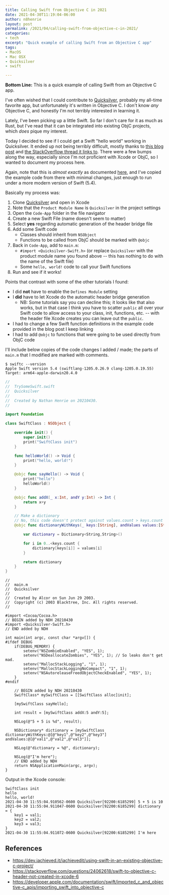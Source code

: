 ```yaml
---
title: Calling Swift from Objective C in 2021
date: 2021-04-30T11:19:04-06:00
author: n8henrie
layout: post
permalink: /2021/04/calling-swift-from-objective-c-in-2021/
categories:
- tech
excerpt: "Quick example of calling Swift from an Objective C app"
tags:
- MacOS
- Mac OSX
- Quicksilver
- swift

---
```

**Bottom Line:** This is a quick example of calling Swift from an Objective C
app.

I've often wished that I could contribute to [Quicksilver], probably my
all-time favorite app, but unfortunately it's written in Objective C. I don't
know *any* Objective C, and honestly I'm not terribly interested in learning
it.

Lately, I've been picking up a little Swift. So far I don't care for it as much
as Rust, but I've read that it can be integrated into existing ObjC projects,
which *does* pique my interest.

Today I decided to see if I could get a Swift "hello world" working in
Quicksilver. It ended up not being terribly difficult, mostly thanks to [this
blog post][0] and [the StackOverflow thread it links to][1]. There were a few
bumps along the way, especially since I'm not proficient with Xcode or ObjC, so
I wanted to document my process here.

Again, note that this is *almost exactly* as documented [here][0], and I've
copied the example code from there with minimal changes, just enough to run
under a more modern version of Swift (5.4).

Basically my process was:

1. Clone [Quicksilver] and open in Xcode
1. Note that the `Product Module Name` is `Quicksilver` in the project settings
1. Open the `Code-App` folder in the file navigator
1. Create a new Swift File (name doesn't seem to matter)
1. Select **yes** regarding automatic generation of the header bridge file
1. Add some Swift code
    - Classes should inherit from `NSObject`
    - Functions to be called from ObjC should be marked with `@objc`
1. Back in `Code-App`, add to `main.m`:
    - `#import <Quicksilver-Swift.h>` (or replace `Quicksilver` with the
      product module name you found above -- this has nothing to do with the
      name of the Swift file)
    - Some `hello, world!` code to call your Swift functions
1. Run and see if it works!

Points that contrast with some of the other tutorials I found:

- I did **not** have to enable the `Defines Module` setting
- I **did** have to let Xcode do the automatic header bridge generation
    - NB: Some tutorials say you can decline this; it looks like that also
      works, but in that case I think you have to scatter `public` all over
      your Swift code to allow access to your class, init, functions, etc. --
      with the header file Xcode creates you can leave out the `public`.
- I had to change a few Swift function definitions in the example code provided
  in the blog post I keep linking
- I had to add `@objc` to functions that were going to be used directly from
  ObjC code

I'll include below copies of the code changes I added / made; the parts of
`main.m` that I modified are marked with comments.

```console
$ swiftc --version
Apple Swift version 5.4 (swiftlang-1205.0.26.9 clang-1205.0.19.55)
Target: arm64-apple-darwin20.4.0
```

```swift
//
//  TrySomeSwift.swift
//  Quicksilver
//
//  Created by Nathan Henrie on 20210430.
//

import Foundation

class SwiftClass : NSObject {

    override init() {
        super.init()
        print("SwiftClass init")
    }

    func helloWorld() -> Void {
        print("hello, world!")
    }

    @objc func sayHello() -> Void {
        print("hello")
        helloWorld()
    }

    @objc func addX(_ x:Int, andY y:Int) -> Int {
        return x+y
    }

    // Make a dictionary
    // No, this code doesn't protect against values.count > keys.count
    @objc func dictionaryWithKeys(_ keys:[String], andValues values:[String]) -> Dictionary<String,String> {

        var dictionary = Dictionary<String,String>()

        for i in 0..<keys.count {
            dictionary[keys[i]] = values[i]
        }

        return dictionary
    }
}
```

```objc
//
//  main.m
//  Quicksilver
//
//  Created by Alcor on Sun Jun 29 2003.
//  Copyright (c) 2003 Blacktree, Inc. All rights reserved.
//

#import <Cocoa/Cocoa.h>
// BEGIN added by NDH 20210430
#import <Quicksilver-Swift.h>
// END added by NDH

int main(int argc, const char *argv[]) {
#ifdef DEBUG
	if(DEBUG_MEMORY) {
		setenv("NSZombieEnabled", "YES", 1);
		setenv("NSDeallocateZombies", "YES", 1); // So leaks don't get mad.
		setenv("MallocStackLogging", "1", 1);
		setenv("MallocStackLoggingNoCompact", "1", 1);
		setenv("NSAutoreleaseFreedObjectCheckEnabled", "YES", 1);
	}
#endif

	// BEGIN added by NDH 20210430
	SwiftClass* mySwiftClass = [[SwiftClass alloc]init];

	[mySwiftClass sayHello];

	int result = [mySwiftClass addX:5 andY:5];

	NSLog(@"5 + 5 is %d", result);

	NSDictionary* dictionary = [mySwiftClass dictionaryWithKeys:@[@"key1",@"key2",@"key3"] andValues:@[@"val1",@"val2",@"val3"]];

	NSLog(@"dictionary = %@", dictionary);

	NSLog(@"I'm here");
	// END added by NDH
	return NSApplicationMain(argc, argv);
}
```

Output in the Xcode console:

```plaintext
SwiftClass init
hello
hello, world!
2021-04-30 11:55:04.910562-0600 Quicksilver[92200:6185299] 5 + 5 is 10
2021-04-30 11:55:04.911047-0600 Quicksilver[92200:6185299] dictionary = {
    key1 = val1;
    key2 = val2;
    key3 = val3;
}
2021-04-30 11:55:04.911072-0600 Quicksilver[92200:6185299] I'm here
```

## References

- <https://dev.iachieved.it/iachievedit/using-swift-in-an-existing-objective-c-project/>
- <https://stackoverflow.com/questions/24062618/swift-to-objective-c-header-not-created-in-xcode-6>
- <https://developer.apple.com/documentation/swift/imported_c_and_objective-c_apis/importing_swift_into_objective-c>

[Quicksilver]: https://github.com/quicksilver/Quicksilver
[0]: https://dev.iachieved.it/iachievedit/using-swift-in-an-existing-objective-c-project/
[1]: https://stackoverflow.com/questions/24062618/swift-to-objective-c-header-not-created-in-xcode-6
